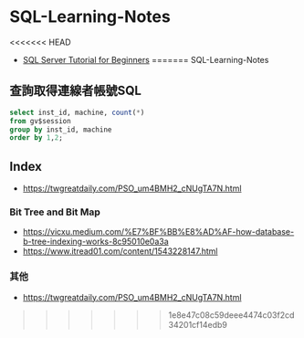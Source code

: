 # SQL-Learning-Notes
<<<<<<< HEAD
* [SQL Server Tutorial for Beginners](https://www.pragimtech.com/courses/sql-server-tutorial-for-beginners/)
=======
SQL-Learning-Notes

## 查詢取得連線者帳號SQL
```sql
select inst_id, machine, count(*)
from gv$session
group by inst_id, machine
order by 1,2;
```

## Index 
* https://twgreatdaily.com/PSO_um4BMH2_cNUgTA7N.html

### Bit Tree and Bit Map
* https://vicxu.medium.com/%E7%BF%BB%E8%AD%AF-how-database-b-tree-indexing-works-8c95010e0a3a
* https://www.itread01.com/content/1543228147.html

### 其他
* https://twgreatdaily.com/PSO_um4BMH2_cNUgTA7N.html
>>>>>>> 1e8e47c08c59deee4474c03f2cd34201cf14edb9

